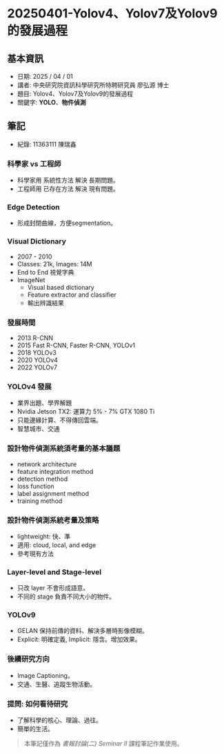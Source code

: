 # 20250401-Yolov4、Yolov7及Yolov9的發展過程

## 基本資訊
* 日期: 2025 / 04 / 01
* 講者: 中央研究院資訊科學研究所特聘研究員 廖弘源 博士
* 題目: Yolov4、Yolov7及Yolov9的發展過程
* 關鍵字: **YOLO**、**物件偵測**

## 筆記
* 紀錄: 11363111 陳瑞鑫

### 科學家 vs 工程師
* 科學家用 系統性方法 解決 長期問題。
* 工程師用 已存在方法 解決 現有問題。

### Edge Detection
* 形成封閉曲線，方便segmentation。

### Visual Dictionary
* 2007 - 2010
* Classes: 21k, Images: 14M
* End to End 視覺字典
* ImageNet
    * Visual based dictionary
    * Feature extractor and classifier
    * 輸出辨識結果

### 發展時間
* 2013 R-CNN
* 2015 Fast R-CNN, Faster R-CNN, YOLOv1
* 2018 YOLOv3
* 2020 YOLOv4
* 2022 YOLOv7

### YOLOv4 發展
* 業界出題、學界解題
* Nvidia Jetson TX2: 運算力 5% - 7% GTX 1080 Ti
* 只能邊緣計算、不得傳回雲端。
* 智慧城市、交通

### 設計物件偵測系統須考量的基本議題
* network architecture
* feature integration method
* detection method
* loss function
* label assignment method
* training method

### 設計物件偵測系統考量及策略
* lightweight: 快、準
* 適用: cloud, local, and edge
* 參考現有方法

### Layer-level and Stage-level
* 只改 layer 不會形成語意。
* 不同的 stage 負責不同大小的物件。

### YOLOv9
* GELAN 保持前傳的資料、解決多層時影像模糊。
* Explicit: 明確定義, Implicit: 隱含。增加效果。

### 後續研究方向
* Image Captioning。
* 交通、生醫、追蹤生物活動。

### 提問: 如何看待研究
* 了解科學的核心、理論、過往。
* 簡單的生活。

> 本筆記僅作為 *書報討論(二) Seminar II* 課程筆記作業使用。